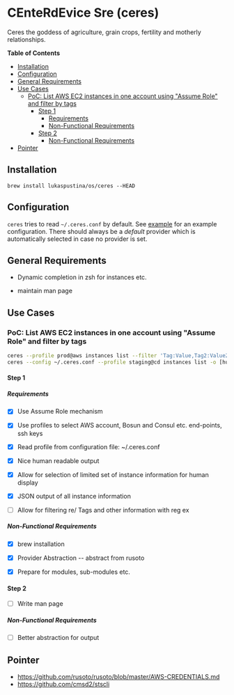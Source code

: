 # CEnteRdEvice Sre (ceres)

Ceres the goddess of agriculture, grain crops, fertility and motherly relationships.

<!-- START doctoc generated TOC please keep comment here to allow auto update -->
<!-- DON'T EDIT THIS SECTION, INSTEAD RE-RUN doctoc TO UPDATE -->
**Table of Contents**

- [Installation](#installation)
- [Configuration](#configuration)
- [General Requirements](#general-requirements)
- [Use Cases](#use-cases)
  - [PoC: List AWS EC2 instances in one account using "Assume Role" and filter by tags](#poc-list-aws-ec2-instances-in-one-account-using-assume-role-and-filter-by-tags)
    - [Step 1](#step-1)
      - [Requirements](#requirements)
      - [Non-Functional Requirements](#non-functional-requirements)
    - [Step 2](#step-2)
      - [Non-Functional Requirements](#non-functional-requirements-1)
- [Pointer](#pointer)

<!-- END doctoc generated TOC please keep comment here to allow auto update -->

## Installation

`brew install lukaspustina/os/ceres --HEAD`


## Configuration

`ceres` tries to read `~/.ceres.conf` by default. See [example](examples/ceres.conf) for an example configuration. There should always be a _default_ provider which is automatically selected in case no provider is set.


## General Requirements

* Dynamic completion in zsh for instances etc.

* maintain man page


## Use Cases

### PoC: List AWS EC2 instances in one account using "Assume Role" and filter by tags

```bash
ceres --profile prod@aws instances list --filter 'Tag:Value,Tag2:Value2' -o [humon|json] --o-opts=instance_id,image_id,instance_type
ceres --config ~/.ceres.conf --profile staging@cd instances list -o [humon|json] --output-options=InstanceId,Tags
```

#### Step 1

##### Requirements

* [X] Use Assume Role mechanism

* [X] Use profiles to select AWS account, Bosun and Consul etc. end-points, ssh keys

* [X] Read profile from configuration file: ~/.ceres.conf

* [X] Nice human readable output

* [X] Allow for selection of limited set of instance information for human display

* [X] JSON output of all instance information

* [ ] Allow for filtering re/ Tags and other information with reg ex

##### Non-Functional Requirements

* [X] brew installation

* [X] Provider Abstraction -- abstract from rusoto

* [X] Prepare for modules, sub-modules etc.

#### Step 2

* [ ] Write man page

##### Non-Functional Requirements

* [ ] Better abstraction for output


## Pointer
* https://github.com/rusoto/rusoto/blob/master/AWS-CREDENTIALS.md
* https://github.com/cmsd2/stscli

